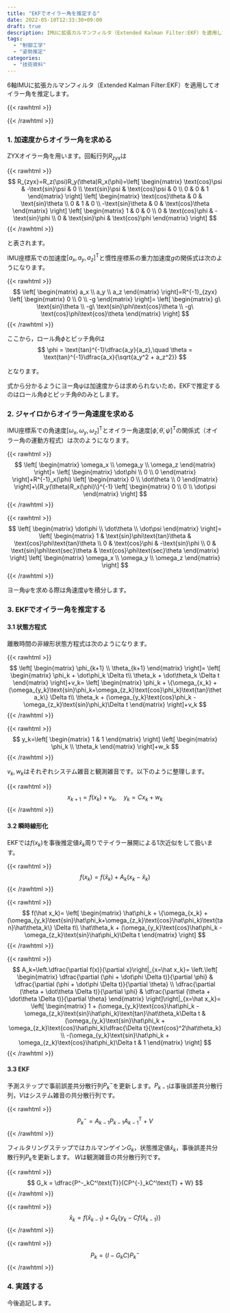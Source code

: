 ```yaml
---
title: "EKFでオイラー角を推定する"
date: 2022-05-10T12:33:30+09:00
draft: true
description: IMUに拡張カルマンフィルタ（Extended Kalman Filter:EKF）を適用してオイラー角を推定します。
tags:
  - "制御工学"
  - "姿勢推定"
categories:
  - "技術資料"
---
```


6軸IMUに拡張カルマンフィルタ（Extended Kalman Filter:EKF）を適用してオイラー角を推定します。

<!--more-->

{{< rawhtml >}}
<script src="https://cdnjs.cloudflare.com/ajax/libs/mathjax/2.7.4/MathJax.js?config=TeX-AMS-MML_HTMLorMML"></script>
<script type="text/x-mathjax-config">
    MathJax.Hub.Config({tex2jax: {inlineMath: [['$','$'], ['\\(','\\)']]}});
</script>
{{< /rawhtml >}}

### 1. 加速度からオイラー角を求める
ZYXオイラー角を用います。回転行列$R_{zyx}$は

{{< rawhtml >}}
$$
R_{zyx}=R_z(\psi)R_y(\theta)R_x(\phi)=\left[
\begin{matrix}
    \text{cos}\psi & -\text{sin}\psi & 0 \\
    \text{sin}\psi & \text{cos}\psi & 0 \\
    0 & 0 & 1
\end{matrix}
\right]
\left[
\begin{matrix}
    \text{cos}\theta & 0 & \text{sin}\theta \\
    0 & 1 & 0 \\
    -\text{sin}\theta & 0 & \text{cos}\theta
\end{matrix}
\right]
\left[
\begin{matrix}
    1 & 0 & 0 \\
    0 & \text{cos}\phi & -\text{sin}\phi \\
    0 & \text{sin}\phi & \text{cos}\phi
\end{matrix}
\right]
$$
{{< /rawhtml >}}

と表されます。

IMU座標系での加速度$[a_x,a_y,a_z]^\text{T}$と慣性座標系の重力加速度$g$の関係式は次のようになります。

{{< rawhtml >}}
$$
\left[
\begin{matrix}
    a_x \\
    a_y \\
    a_z
\end{matrix}
\right]=R^{-1}_{zyx}
\left[
\begin{matrix}
    0 \\
    0 \\
    -g
\end{matrix}
\right]=
\left[
\begin{matrix}
    g\ \text{sin}\theta \\
    -g\ \text{sin}\phi\text{cos}\theta \\
    -g\ \text{cos}\phi\text{cos}\theta
\end{matrix}
\right]
$$
{{< /rawhtml >}}

ここから，ロール角$\phi$とピッチ角$\theta$は
$$
\phi = \text{tan}^{-1}\dfrac{a_y}{a_z},\quad \theta = \text{tan}^{-1}\dfrac{a_x}{\sqrt{a_y^2 + a_z^2}}
$$

となります。

式から分かるようにヨー角$\psi$は加速度からは求められないため，EKFで推定するのはロール角$\phi$とピッチ角$\theta$のみとします。

### 2. ジャイロからオイラー角速度を求める
IMU座標系での角速度$[\omega_x,\omega_y,\omega_z]^\text{T}$とオイラー角速度$[\dot\phi,\dot\theta,\dot\psi]^\text{T}$の関係式（オイラー角の運動方程式）は次のようになります。

{{< rawhtml >}}
$$
\left[
\begin{matrix}
    \omega_x \\
    \omega_y \\
    \omega_z
\end{matrix}
\right]=
\left[
\begin{matrix}
    \dot\phi \\
    0 \\
    0
\end{matrix}
\right]+R^{-1}_x(\phi)
\left[
\begin{matrix}
    0 \\
    \dot\theta \\
    0
\end{matrix}
\right]+\{R_y(\theta)R_x(\phi)\}^{-1}
\left[
\begin{matrix}
    0 \\
    0 \\
    \dot\psi
\end{matrix}
\right]
$$
{{< /rawhtml >}}

{{< rawhtml >}}
$$
\left[
\begin{matrix}
    \dot\phi \\
    \dot\theta \\
    \dot\psi
\end{matrix}
\right]=
\left[
\begin{matrix}
    1 & \text{sin}\phi\text{tan}\theta & \text{cos}\phi\text{tan}\theta \\
    0 & \text{cos}\phi & -\text{sin}\phi \\
    0 & \text{sin}\phi\text{sec}\theta & \text{cos}\phi\text{sec}\theta
\end{matrix}
\right]
\left[
\begin{matrix}
    \omega_x \\
    \omega_y \\
    \omega_z
\end{matrix}
\right]
$$
{{< /rawhtml >}}

ヨー角$\psi$を求める際は角速度$\dot\psi$を積分します。

### 3. EKFでオイラー角を推定する
#### 3.1 状態方程式
離散時間の非線形状態方程式は次のようになります。

{{< rawhtml >}}
$$
\left[
\begin{matrix}
    \phi_{k+1} \\
    \theta_{k+1}
\end{matrix}
\right]=
\left[
\begin{matrix}
    \phi_k + \dot\phi_k \Delta t\\
    \theta_k + \dot\theta_k \Delta t
\end{matrix}
\right]+v_k=
\left[
\begin{matrix}
    \phi_k + \{\omega_{x_k} + (\omega_{y_k}\text{sin}\phi_k+\omega_{z_k}\text{cos}\phi_k)\text{tan}\theta_k\} \Delta t\\
    \theta_k + (\omega_{y_k}\text{cos}\phi_k - \omega_{z_k}\text{sin}\phi_k)\Delta t
\end{matrix}
\right]+v_k
$$
{{< /rawhtml >}}

{{< rawhtml >}}
$$
y_k=\left[
\begin{matrix}
    1 & 1
\end{matrix}
\right]
\left[
\begin{matrix}
    \phi_k \\
    \theta_k
\end{matrix}
\right]+w_k
$$
{{< /rawhtml >}}

$v_k,w_k$はそれぞれシステム雑音と観測雑音です。以下のように整理します。

{{< rawhtml >}}
$$
x_{k+1}=f(x_k)+v_k, \quad y_k=Cx_k+w_k
$$
{{< /rawhtml >}}

#### 3.2 瞬時線形化
EKFでは$f(x_k)$を事後推定値$\hat x_k$周りでテイラー展開による1次近似をして扱います。

{{< rawhtml >}}
$$
f(x_k) = f(\hat x_k) + A_k(x_k - \hat x_k)
$$
{{< /rawhtml >}}

{{< rawhtml >}}
$$
f(\hat x_k)=
\left[
\begin{matrix}
    \hat\phi_k + \{\omega_{x_k} + (\omega_{y_k}\text{sin}\hat\phi_k+\omega_{z_k}\text{cos}\hat\phi_k)\text{tan}\hat\theta_k\} \Delta t\\
    \hat\theta_k + (\omega_{y_k}\text{cos}\hat\phi_k - \omega_{z_k}\text{sin}\hat\phi_k)\Delta t
\end{matrix}
\right]
$$
{{< /rawhtml >}}

{{< rawhtml >}}
$$
A_k=\left.\dfrac{\partial f(x)}{\partial x}\right|_{x=\hat x_k}=
\left.\left[
\begin{matrix}
    \dfrac{\partial (\phi + \dot\phi \Delta t)}{\partial \phi} & \dfrac{\partial (\phi + \dot\phi \Delta t)}{\partial \theta} \\
    \dfrac{\partial (\theta + \dot\theta \Delta t)}{\partial \phi} & \dfrac{\partial (\theta + \dot\theta \Delta t)}{\partial \theta}
\end{matrix}
\right]\right|_{x=\hat x_k}=
\left[
\begin{matrix}
    1 + (\omega_{y_k}\text{cos}\hat\phi_k - \omega_{z_k}\text{sin}\hat\phi_k)\text{tan}\hat\theta_k\Delta t & (\omega_{y_k}\text{sin}\hat\phi_k + \omega_{z_k}\text{cos}\hat\phi_k)\dfrac{\Delta t}{\text{cos}^2\hat\theta_k} \\
    -(\omega_{y_k}\text{sin}\hat\phi_k + \omega_{z_k}\text{cos}\hat\phi_k)\Delta t & 1
\end{matrix}
\right]
$$
{{< /rawhtml >}}

#### 3.3 EKF
予測ステップで事前誤差共分散行列$P_k^{-}$を更新します。$P_{k-1}$は事後誤差共分散行列，$V$はシステム雑音の共分散行列です。

{{< rawhtml >}}
$$ 
P^{-}_k = A_{k-1}P_{k-1}A_{k-1}^\text{T}+V
$$
{{< /rawhtml >}}

フィルタリングステップではカルマンゲイン$G_k$，状態推定値$\hat x_k$，事後誤差共分散行列$P_k$を更新します。
$W$は観測雑音の共分散行列です。

{{< rawhtml >}}
$$
G_k = \dfrac{P^-_kC^\text{T}}{CP^{-}_kC^\text{T} + W}
$$
{{< /rawhtml >}}

{{< rawhtml >}}
$$
\hat x_k = f(\hat x_{k-1}) + G_k\{y_k - Cf(\hat x_{k-1})\}
$$
{{< /rawhtml >}}

{{< rawhtml >}}
$$
P_k = (I - G_kC)P^-_k
$$
{{< /rawhtml >}}

### 4. 実践する
今後追記します。